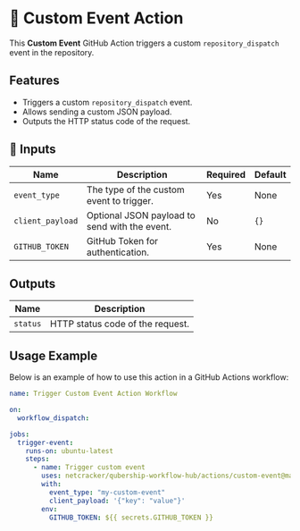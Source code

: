 # 🚀 Custom Event Action

This **Custom Event** GitHub Action triggers a custom `repository_dispatch` event in the repository.

## Features

- Triggers a custom `repository_dispatch` event.
- Allows sending a custom JSON payload.
- Outputs the HTTP status code of the request.

## 📌 Inputs

| Name             | Description                                   | Required | Default |
| ---------------- | --------------------------------------------- | -------- | ------- |
| `event_type`     | The type of the custom event to trigger.      | Yes      | None    |
| `client_payload` | Optional JSON payload to send with the event. | No       | `{}`    |
| `GITHUB_TOKEN`   | GitHub Token for authentication.              | Yes      | None    |

## Outputs

| Name     | Description                      |
| -------- | -------------------------------- |
| `status` | HTTP status code of the request. |

## Usage Example

Below is an example of how to use this action in a GitHub Actions workflow:

```yaml
name: Trigger Custom Event Action Workflow

on:
  workflow_dispatch:

jobs:
  trigger-event:
    runs-on: ubuntu-latest
    steps:
      - name: Trigger custom event
        uses: netcracker/qubership-workflow-hub/actions/custom-event@main
        with:
          event_type: "my-custom-event"
          client_payload: '{"key": "value"}'
        env:
          GITHUB_TOKEN: ${{ secrets.GITHUB_TOKEN }}